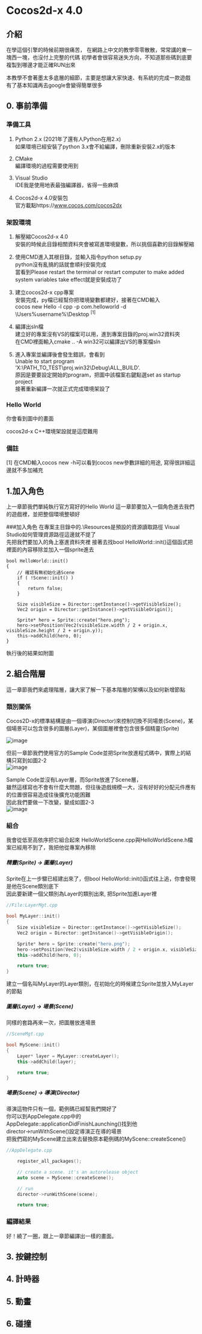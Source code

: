 # Cocos2d-x 4.0

## 介紹
在學這個引擎的時候前期很痛苦，
在網路上中文的教學零零散散，常常講的東一塊西一塊，也沒付上完整的代碼
初學者會很容易迷失方向，不知道那些碼到底要複製到哪邊才能正確RUN出來

本教學不會著墨太多底層的細節，主要是想讓大家快速、有系統的完成一款遊戲
有了基本知識再去google會變得簡單很多

## 0. 事前準備

### 準備工具

1. Python 2.x (2021年了還有人Python在用2.x)  
如果環境已經安裝了python 3.x會不給編譯，刪除重新安裝2.x的版本

2. CMake  
編譯環境的過程需要使用到

3. Visual Studio  
IDE我是使用地表最強編譯器，省得一些麻煩

4. Cocos2d-x 4.0安裝包  
官方載點https://www.cocos.com/cocos2dx


### 架設環境
1. 解壓縮Cocos2d-x 4.0  
安裝的時候此目錄相關資料夾會被寫進環境變數，所以挑個喜歡的目錄解壓縮  

2. 使用CMD進入其根目錄，並輸入指令python setup.py  
python沒有亂搞的話就會順利安裝完成  
當看到Please restart the terminal or restart computer to make added system variables take effect就是安裝成功了  

3. 建立cocos2d-x cpp專案  
安裝完成，py檔已經幫你把環境變數都建好，接著在CMD輸入  
cocos new Hello -l cpp -p com.helloworld -d \Users\%username%\Desktop <sup>[1]</sup>  

4. 編譯出sln檔  
建立好的專案沒有VS的檔案可以用，進到專案目錄的proj.win32資料夾  
在CMD裡面輸入cmake .. -A win32可以編譯出VS的專案檔sln  

5. 進入專案並編譯後會發生錯誤，會看到  
Unable to start program ‘X:\PATH_TO_TEST\proj.win32\Debug\ALL_BUILD’.  
原因是要要設定開始的program，把圖中該檔案右鍵點選set as startup project  
接著重新編譯一次就正式完成環境架設了  

### Hello World
你會看到圖中的畫面  


cocos2d-x C++環境架設就是這麼難用  

### 備註
[1] 在CMD輸入cocos new -h可以看到cocos new參數詳細的用途, 寫得很詳細這邊就不多加補充  









## 1.加入角色
上一章節我們單純執行官方寫好的Hello World 這一章節要加入一個角色進去我們的遊戲裡，並把整個環境整頓好  

###加入角色
在專案主目錄中的.\Resources是預設的資源讀取路徑 Visual Studio如何管理資源路徑這邊就不提了  
先把我們要加入的角上塞進資料夾裡
接著去找bool HelloWorld::init()這個函式把裡面的內容移除並加入一個sprite進去  
```
bool HelloWorld::init()
{
    // 確認有無初始化過Scene
    if ( !Scene::init() )
    {
        return false;
    }
    
    Size visibleSize = Director::getInstance()->getVisibleSize();
    Vec2 origin = Director::getInstance()->getVisibleOrigin();

    Sprite* hero = Sprite::create("hero.png");
    hero->setPosition(Vec2(visibleSize.width / 2 + origin.x, visibleSize.height / 2 + origin.y));
    this->addChild(hero, 0);
}
```
執行後的結果如附圖

## 2.組合階層
這一章節我們來處理階層，讓大家了解一下基本階層的架構以及如何新增節點  
### 類別關係
Cocos2D-x的標準結構是由一個導演(Director)來控制切換不同場景(Scene)，某個場景可以包含很多的圖層(Layer)，某個圖層裡會包含很多個精靈(Sprite)  

![image](https://github.com/haha4ni/cocos2d-x-note/blob/master/Lesson%202%20-/2-1.png?raw=true)


但前一章節我們使用官方的Sample Code並把Sprite放進程式碼中，實際上的結構只寫到如圖2-2  
![image](https://github.com/haha4ni/cocos2d-x-note/blob/master/Lesson%202%20-/2-2.png?raw=true)

Sample Code並沒有Layer層，而Sprite放進了Scene層，  
雖然這樣寫也不會有什麼大問題，但往後遊戲規模一大，沒有好好的分配元件應有的位置很容易造成往後擴充功能困難  
因此我們要做一下改變，變成如圖2-3  
![image](https://github.com/haha4ni/cocos2d-x-note/blob/master/Lesson%202%20-/2-3.png?raw=true)


### 組合
我會從低至高依序把它組合起來
HelloWorldScene.cpp與HelloWorldScene.h檔案已經用不到了，我把他從專案內移除  
##### 精靈(Sprite) -> 圖層(Layer)
Sprite在上一步驟已經建出來了，但bool HelloWorld::init()函式往上追，你會發現是他在Scene類別底下  
因此要新建一個父類別為Layer的類別出來, 把Sprite加進Layer裡  
```C++
//File:LayerMgt.cpp

bool MyLayer::init()
{
    Size visibleSize = Director::getInstance()->getVisibleSize();
    Vec2 origin = Director::getInstance()->getVisibleOrigin();

    Sprite* hero = Sprite::create("hero.png");
    hero->setPosition(Vec2(visibleSize.width / 2 + origin.x, visibleSize.height / 2 + origin.y));
    this->addChild(hero, 0);

    return true;
}
```
建立一個名叫MyLayer的Layer類別，在初始化的時候建立Sprite並放入MyLayer的節點  

##### 圖層(Layer) -> 場景(Scene)
同樣的套路再來一次，把圖層放進場景
```C++
//SceneMgt.cpp

bool MyScene::init()
{
    Layer* layer = MyLayer::createLayer();
    this->addChild(layer);

    return true;
}
```

##### 場景(Scene) -> 導演(Director)
導演這物件只有一個，範例碼已經幫我們開好了  
你可以到AppDelegate.cpp中的AppDelegate::applicationDidFinishLaunching()找到他  
director->runWithScene()設定導演正在導的場景  
把我們寫的MyScene建立出來去替換原本範例碼的MyScene::createScene()  
```C++
//AppDelegate.cpp

    register_all_packages();

    // create a scene. it's an autorelease object
    auto scene = MyScene::createScene();

    // run
    director->runWithScene(scene);

    return true;
```

### 編譯結果
好！繞了一圈，跟上一章節編譯出一樣的畫面。

## 3. 按鍵控制
## 4. 計時器
## 5. 動畫
## 6. 碰撞


